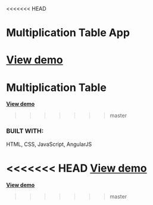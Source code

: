 <<<<<<< HEAD
<h1>Multiplication Table App</h1>

<strong><a href="https://dreamthink.github.io/multiplicationtable" target="_blank">View demo</a></strong>
=======
<h1>Multiplication Table</h1>

<strong><a href="https://dreamthink.github.io/MultiplicationTable" target="_blank">View demo</a></strong>
>>>>>>> master



<h3>BUILT WITH:</h3>
HTML, CSS, JavaScript, AngularJS

<<<<<<< HEAD
<strong><a href="https://dreamthink.github.io/multiplicationtable" target="_blank">View demo</a></strong>
=======
<strong><a href="https://dreamthink.github.io/MultiplicationTable" target="_blank">View demo</a></strong>
>>>>>>> master
